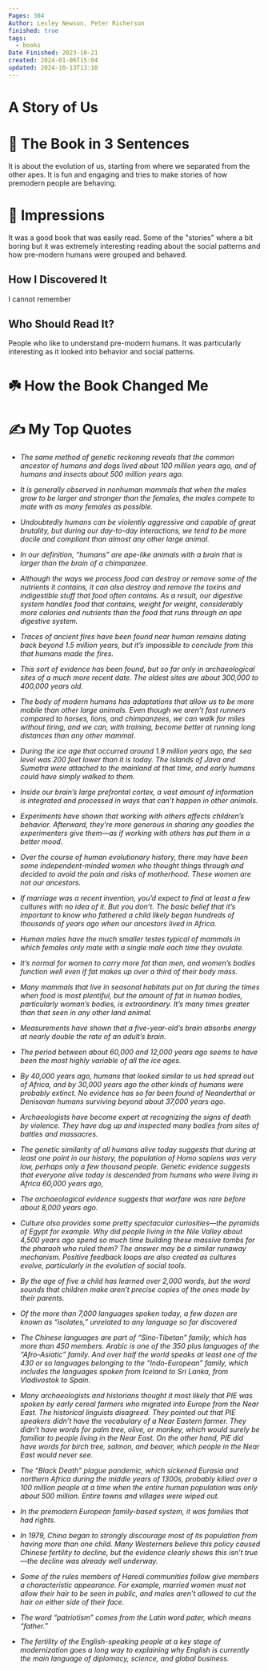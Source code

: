```yaml
---
Pages: 304
Author: Lesley Newson, Peter Richerson
finished: true
tags:
  - books
Date Finished: 2023-10-21
created: 2024-01-06T15:04
updated: 2024-10-13T13:10
---
```

# A Story of Us



# 🚀 The Book in 3 Sentences
It is about the evolution of us, starting from where we separated from the other apes. It is fun and engaging and tries to make stories of how premodern people are behaving. 

# 🎨 Impressions
It was a good book that was easily read. Some of the "stories" where a bit boring but it was extremely interesting reading about the social patterns and how pre-modern humans were grouped and behaved.   

## How I Discovered It

I cannot remember
## Who Should Read It?

People who like to understand pre-modern humans. It was particularly interesting as it looked into behavior and social patterns. 
# ☘️ How the Book Changed Me


# ✍️ My Top  Quotes

- *The same method of genetic reckoning reveals that the common ancestor of humans and dogs lived about 100 million years ago, and of humans and insects about 500 million years ago.* 
 
- *It is generally observed in nonhuman mammals that when the males grow to be larger and stronger than the females, the males compete to mate with as many females as possible.* 
 
- *Undoubtedly humans can be violently aggressive and capable of great brutality, but during our day-to-day interactions, we tend to be more docile and compliant than almost any other large animal.* 
 
- *In our definition, “humans” are ape-like animals with a brain that is larger than the brain of a chimpanzee.* 
 
- *Although the ways we process food can destroy or remove some of the nutrients it contains, it can also destroy and remove the toxins and indigestible stuff that food often contains. As a result, our digestive system handles food that contains, weight for weight, considerably more calories and nutrients than the food that runs through an ape digestive system.* 
 
- *Traces of ancient fires have been found near human remains dating back beyond 1.5 million years, but it’s impossible to conclude from this that humans made the fires.* 
 
- *This sort of evidence has been found, but so far only in archaeological sites of a much more recent date. The oldest sites are about 300,000 to 400,000 years old.* 
 
- *The body of modern humans has adaptations that allow us to be more mobile than other large animals. Even though we aren’t fast runners compared to horses, lions, and chimpanzees, we can walk for miles without tiring, and we can, with training, become better at running long distances than any other mammal.* 
 
- *During the ice age that occurred around 1.9 million years ago, the sea level was 200 feet lower than it is today. The islands of Java and Sumatra were attached to the mainland at that time, and early humans could have simply walked to them.* 
 
- *Inside our brain’s large prefrontal cortex, a vast amount of information is integrated and processed in ways that can’t happen in other animals.* 
 
- *Experiments have shown that working with others affects children’s behavior. Afterward, they’re more generous in sharing any goodies the experimenters give them—as if working with others has put them in a better mood.* 
 
- *Over the course of human evolutionary history, there may have been some independent-minded women who thought things through and decided to avoid the pain and risks of motherhood. These women are not our ancestors.* 
 
- *If marriage was a recent invention, you’d expect to find at least a few cultures with no idea of it. But you don’t. The basic belief that it’s important to know who fathered a child likely began hundreds of thousands of years ago when our ancestors lived in Africa.* 
 
- *Human males have the much smaller testes typical of mammals in which females only mate with a single male each time they ovulate.* 
 
- *It’s normal for women to carry more fat than men, and women’s bodies function well even if fat makes up over a third of their body mass.* 
 
- *Many mammals that live in seasonal habitats put on fat during the times when food is most plentiful, but the amount of fat in human bodies, particularly woman’s bodies, is extraordinary. It’s many times greater than that seen in any other land animal.* 
 
- *Measurements have shown that a five-year-old’s brain absorbs energy at nearly double the rate of an adult’s brain.* 
 
- *The period between about 60,000 and 12,000 years ago seems to have been the most highly variable of all the ice ages.* 
 
- *By 40,000 years ago, humans that looked similar to us had spread out of Africa, and by 30,000 years ago the other kinds of humans were probably extinct. No evidence has so far been found of Neanderthal or Denisovan humans surviving beyond about 37,000 years ago.* 
 
- *Archaeologists have become expert at recognizing the signs of death by violence. They have dug up and inspected many bodies from sites of battles and massacres.* 
 
- *The genetic similarity of all humans alive today suggests that during at least one point in our history, the population of Homo sapiens was very low, perhaps only a few thousand people. Genetic evidence suggests that everyone alive today is descended from humans who were living in Africa 60,000 years ago,* 
 
- *The archaeological evidence suggests that warfare was rare before about 8,000 years ago.* 
 
- *Culture also provides some pretty spectacular curiosities—the pyramids of Egypt for example. Why did people living in the Nile Valley about 4,500 years ago spend so much time building these massive tombs for the pharaoh who ruled them? The answer may be a similar runaway mechanism. Positive feedback loops are also created as cultures evolve, particularly in the evolution of social tools.* 
 
- *By the age of five a child has learned over 2,000 words, but the word sounds that children make aren’t precise copies of the ones made by their parents.* 
 
- *Of the more than 7,000 languages spoken today, a few dozen are known as “isolates,” unrelated to any language so far discovered* 
 
- *The Chinese languages are part of “Sino-Tibetan” family, which has more than 450 members. Arabic is one of the 350 plus languages of the “Afro-Asiatic” family. And over half the world speaks at least one of the 430 or so languages belonging to the “Indo-European” family, which includes the languages spoken from Iceland to Sri Lanka, from Vladivostok to Spain.* 
 
- *Many archaeologists and historians thought it most likely that PIE was spoken by early cereal farmers who migrated into Europe from the Near East. The historical linguists disagreed. They pointed out that PIE speakers didn’t have the vocabulary of a Near Eastern farmer. They didn’t have words for palm tree, olive, or monkey, which would surely be familiar to people living in the Near East. On the other hand, PIE did have words for birch tree, salmon, and beaver, which people in the Near East would never see.* 
 
- *The “Black Death” plague pandemic, which sickened Eurasia and northern Africa during the middle years of 1300s, probably killed over a 100 million people at a time when the entire human population was only about 500 million. Entire towns and villages were wiped out.* 
 
- *In the premodern European family-based system, it was families that had rights.* 
 
- *In 1979, China began to strongly discourage most of its population from having more than one child. Many Westerners believe this policy caused Chinese fertility to decline, but the evidence clearly shows this isn’t true—the decline was already well underway.* 
 
- *Some of the rules members of Haredi communities follow give members a characteristic appearance. For example, married women must not allow their hair to be seen in public, and males aren’t allowed to cut the hair on either side of their face.* 
 
- *The word “patriotism” comes from the Latin word pater, which means “father.”* 
 
- *The fertility of the English-speaking people at a key stage of modernization goes a long way to explaining why English is currently the main language of diplomacy, science, and global business.* 
 

